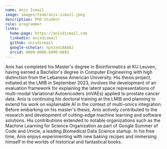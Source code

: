 ```yaml
---
name: Anis Ismail
image: images/team/anis-ismail.jpeg
description: PhD Student
role: programmer
links:
  home-page: https://anisdismail.com
  linkedin: anisdismail
  github: anisdismail
  google-scholar: npoJanIAAAAJ
  orcid: 0009-0006-6990-0893
---
```

Anis has completed his Master's degree in Bioinformatics at KU Leuven, having earned a Bachelor's degree in Computer Engineering with high distinction from the Lebanese American University. His thesis project, initiated at the LMIB in September 2023, involves the development of an evaluation framework for explaining the latent space representations of multi-modal Variational Autoencoders (mVAEs) applied to prostate cancer data. Anis is continuing his doctoral training at the LMIB and planning to extend his work on explainable AI in the context of multi-omics integration. Before embarking on his master's thesis, Anis actively contributed to the research and development of cutting-edge machine learning and software solutions. His contributions extended to notable organizations such as the Machine Learning for Science Organization as part of Google Summer of Code and Unicle, a leading Biomedical Data Science startup. In his free time, Anis enjoys experimenting with new baking recipes and immersing himself in the worlds of historical and fantastical books.